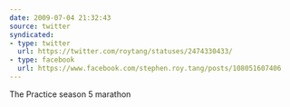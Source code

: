 ```yaml
---
date: 2009-07-04 21:32:43
source: twitter
syndicated:
- type: twitter
  url: https://twitter.com/roytang/statuses/2474330433/
- type: facebook
  url: https://www.facebook.com/stephen.roy.tang/posts/108051607406
---
```


The Practice season 5 marathon